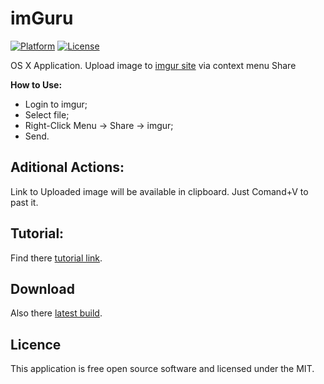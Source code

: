 # imGuru

[![Platform](https://img.shields.io/badge/platform-OS%20X-lightgrey.svg?style=flat)](http://www.apple.com/osx/)
[![License](https://img.shields.io/badge/license-MIT-brightgreen.svg?style=flat)](http://opensource.org/licenses/MIT)

OS X Application.
Upload image to [imgur site][imgur] via context menu Share

**How to Use:**
* Login to imgur;
* Select file;
* Right-Click Menu -> Share -> imgur;
* Send.

Aditional Actions:
-------------
Link to Uploaded image will be available in clipboard.
Just Comand+V to past it.

Tutorial:
-------------
Find there [tutorial link][tutorial].

Download
-------------
Also there [latest build][imGuru].

Licence
-------------
This application is free open source software and licensed under the MIT.

[tutorial]: http://www.youtube.com/watch?v=ZpNoiAbzLQ0 "tutorial link"
[imGuru]: http://downloads.igrsoft.com/app/imGuru.zip "latest build"
[imgur]: http://downloads.igrsoft.com/app/imGuru.zip "imgur site"
